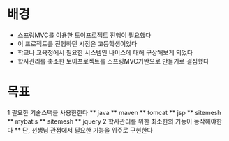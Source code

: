 # 배경
* 스프링MVC를 이용한 토이프로젝트 진행이 필요했다
* 이 프로젝트를 진행하던 시점은 고등학생이었다
* 학교나 교육청에서 필요한 시스템인 나이스에 대해 구상해보게 되었다
* 학사관리를 축소한 토이프로젝트를 스프링MVC기반으로 만들기로 결심했다

# 목표
1 필요한 기술스택을 사용한한다
** java
** maven
** tomcat
** jsp
** sitemesh
** mybatis
** sitemesh
** jquery
2 학사관리를 위한 최소한의 기능이 동작해야한다
** 단, 선생님 관점에서 필요한 기능을 위주로 구현한다
